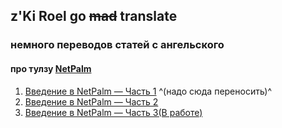 ## z'Ki Roel go ~~mad~~ translate
### немного переводов статей с ангельского

#### про тулзу [NetPalm](https://github.com/tbotnz/netpalm)
1. [Введение в NetPalm — Часть 1](https://medium.com/@zkiroel/%D0%B2%D0%B2%D0%B5%D0%B4%D0%B5%D0%BD%D0%B8%D0%B5-%D0%B2-netpalm-%D1%87%D0%B0%D1%81%D1%82%D1%8C-1-b483dd47bbd8) ^(надо сюда переносить)^
2. [Введение в NetPalm — Часть 2](https://zkiroel.github.io/znotes/netpalm-part-2)
3. [Введение в NetPalm — Часть 3(В работе)](https://zkiroel.github.io/znotes/netpalm-part-3)





